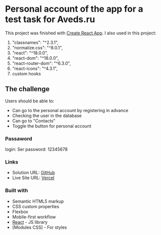 # Personal account of the app for a test task for Aveds.ru

This project was finished with [Create React App](https://github.com/facebook/create-react-app).
I also used in this project:
1. "classnames": "^2.3.1",
2. "normalize.css": "^8.0.1",
3. "react": "^18.0.0",
4. "react-dom": "^18.0.0",
5. "react-router-dom": "^6.3.0",
6. "react-icons": "^4.3.1",
7. custom hooks

## The challenge

Users should be able to:

- Сan go to the personal account by registering in advance
- Checking the user in the database
- Can go to "Contacts"
- Toggle the button for personal account

### Passaword

login: Ser
password: 12345678
### Links

- Solution URL: [GitHub](https://github.com/vladimirplyukhin89/Clinic)
- Live Site URL: [Vercel](https://med-clinic.vercel.app/)

### Built with

- Semantic HTML5 markup
- CSS custom properties
- Flexbox
- Mobile-first workflow
- [React](https://reactjs.org/) - JS library
- [Modules CSS] - For styles